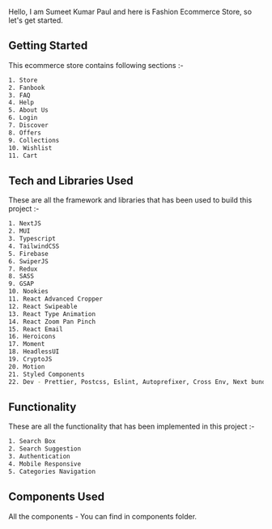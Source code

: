Hello, I am Sumeet Kumar Paul and here is Fashion Ecommerce Store, so let's get started.

## Getting Started

This ecommerce store contains following sections :-

```bash
1. Store
2. Fanbook
3. FAQ
4. Help
5. About Us
6. Login
7. Discover
8. Offers
9. Collections
10. Wishlist
11. Cart
```

## Tech and Libraries Used

These are all the framework and libraries that has been used to build this project :-

```bash
1. NextJS
2. MUI
3. Typescript
4. TailwindCSS
5. Firebase
6. SwiperJS
7. Redux
8. SASS
9. GSAP
10. Nookies
11. React Advanced Cropper
12. React Swipeable
13. React Type Animation
14. React Zoom Pan Pinch
15. React Email
16. Heroicons
17. Moment
18. HeadlessUI
19. CryptoJS
20. Motion
21. Styled Components
22. Dev - Prettier, Postcss, Eslint, Autoprefixer, Cross Env, Next bundle Analyzer
```

## Functionality

These are all the functionality that has been implemented in this project :-

```bash
1. Search Box
2. Search Suggestion
3. Authentication
4. Mobile Responsive
5. Categories Navigation
```

## Components Used

All the components - You can find in components folder.


